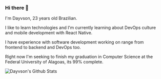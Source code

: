 ### Hi there 👋

I'm Dayvson, 23 years old Brazilian. 

I like to learn technologies and I'm currently learning about DevOps culture and mobile development with React Native.  

I have experience with software development working on range from frontend to backend and DevOps too. 

Right now I'm seeking to finish my graduation in Computer Science at the Federal University of Alagoas, its 99% complete.  

![Dayvson's Github Stats](https://github-readme-stats.vercel.app/api?username=dayvsonsales&include_all_commits=true&count_private=true&theme=radical&show_icons=true&hide=stars)

<!--
**dayvsonsales/dayvsonsales** is a ✨ _special_ ✨ repository because its `README.md` (this file) appears on your GitHub profile.

Here are some ideas to get you started:

- 🔭 I’m currently working on ...
- 🌱 I’m currently learning ...
- 👯 I’m looking to collaborate on ...
- 🤔 I’m looking for help with ...
- 💬 Ask me about ...
- 📫 How to reach me: ...
- 😄 Pronouns: ...
- ⚡ Fun fact: ...
-->
